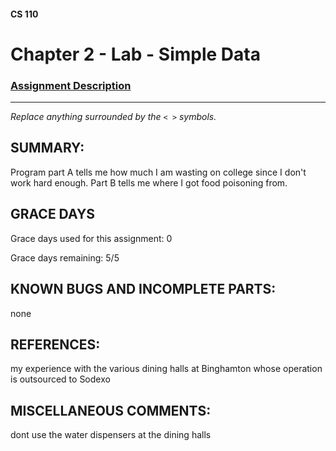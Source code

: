 #### CS 110
# Chapter 2 - Lab - Simple Data

### [Assignment Description](https://docs.google.com/document/d/1FEJtyCAl-Vev8L4LBngNbdDVhudky6W-SqmpRh4ngTI/edit?usp=sharing)

***

_Replace anything surrounded by the `< >` symbols._

## SUMMARY:
 Program part A tells me how much I am wasting on college since I don't work hard enough. Part B tells me where I got food poisoning from.

## GRACE DAYS
Grace days used for this assignment: 0

Grace days remaining: 5/5

## KNOWN BUGS AND INCOMPLETE PARTS:
 none

## REFERENCES:
 my experience with the various dining halls at Binghamton whose operation is outsourced to Sodexo

## MISCELLANEOUS COMMENTS:
 dont use the water dispensers at the dining halls 
